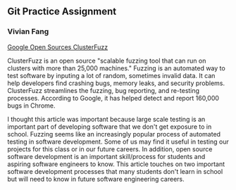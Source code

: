 ## Git Practice Assignment

### Vivian Fang


[Google Open Sources ClusterFuzz](https://techcrunch.com/2019/02/07/google-open-sources-clusterfuzz/)

ClusterFuzz is an open source "scalable fuzzing tool that can run on clusters with more than 25,000 machines." Fuzzing is an automated way to test software by inputing a lot of random, sometimes invalid data. It can help developers find crashing bugs, memory leaks, and security problems. ClusterFuzz streamlines the fuzzing, bug reporting, and re-testing processes. According to Google, it has helped detect and report 160,000 bugs in Chrome.


I thought this article was important because large scale testing is an important part of developing software that we don't get exposure to in school. Fuzzing seems like an increasingly popular process of automated testing in software development. Some of us may find it useful in testing our projects for this class or in our future careers. In addition, open source software development is an important skill/process for students and aspiring software engineers to know. This article touches on two important software development processes that many students don't learn in school but will need to know in future software engineering careers.